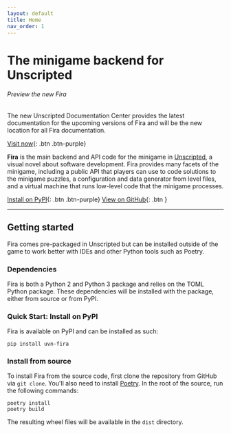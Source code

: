 ```yaml
---
layout: default
title: Home
nav_order: 1
---
```


# The minigame backend for Unscripted

<div class="code-example">


###### Preview the new Fira

The new Unscripted Documentation Center provides the latest documentation for the upcoming versions of Fira and will be the new location for all Fira documentation.

<span class="fs-3">

[Visit now](https://docs.unscriptedvn.dev/fira/){: .btn .btn-purple}

</span>


</div>

**Fira** is the main backend and API code for the minigame in [Unscripted](https://unscripted.marquiskurt.net), a visual novel about software development. Fira provides many facets of the minigame, including a public API that players can use to code solutions to the minigame puzzles, a configuration and data generator from level files, and a virtual machine that runs low-level code that the minigame processes.

[Install on PyPI](https://pypi.org/project/uvn-fira){: .btn .btn-purple}
[View on GitHub](https://github.com/UnscriptedVN/fira){: .btn }

---

## Getting started

Fira comes pre-packaged in Unscripted but can be installed outside of the game to work better with IDEs and other Python tools such as Poetry.

### Dependencies

Fira is both a Python 2 and Python 3 package and relies on the TOML Python package. These dependencies will be installed with the package, either from source or from PyPI.

### Quick Start: Install on PyPI

Fira is available on PyPI and can be installed as such:

```
pip install uvn-fira
```

### Install from source

To install Fira from the source code, first clone the repository from GitHub via `git clone`. You'll also need to install [Poetry](https://python-poetry.org). In the root of the source, run the following commands:

```
poetry install
poetry build
```

The resulting wheel files will be available in the `dist` directory.
